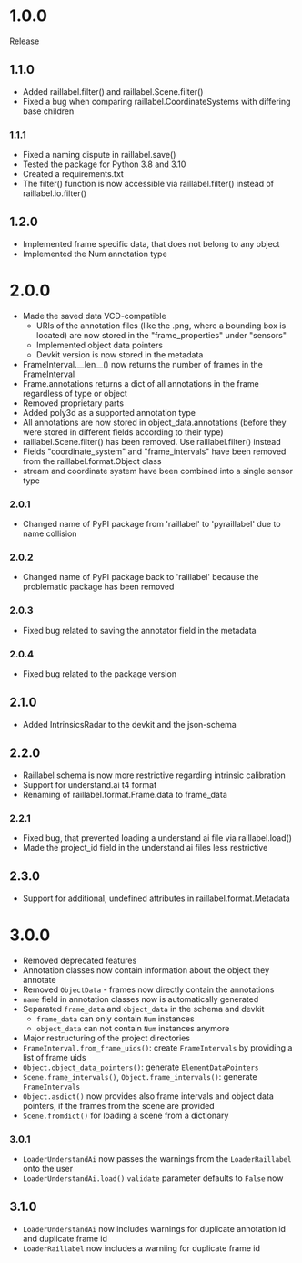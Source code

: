 <!--
 ~ Copyright DB InfraGO AG and contributors
 ~ SPDX-License-Identifier: Apache-2.0
 -->

# 1.0.0
Release

## 1.1.0
- Added raillabel.filter() and raillabel.Scene.filter()
- Fixed a bug when comparing raillabel.CoordinateSystems with differing base children

### 1.1.1
- Fixed a naming dispute in raillabel.save()
- Tested the package for Python 3.8 and 3.10
- Created a requirements.txt
- The filter() function is now accessible via raillabel.filter() instead of raillabel.io.filter()

## 1.2.0
- Implemented frame specific data, that does not belong to any object
- Implemented the Num annotation type

# 2.0.0
- Made the saved data VCD-compatible
  - URIs of the annotation files (like the .png, where a bounding box is located) are now stored in the "frame_properties" under "sensors"
  - Implemented object data pointers
  - Devkit version is now stored in the metadata
- FrameInterval.\_\_len\_\_() now returns the number of frames in the FrameInterval
- Frame.annotations returns a dict of all annotations in the frame regardless of type or object
- Removed proprietary parts
- Added poly3d as a supported annotation type
- All annotations are now stored in object_data.annotations (before they were stored in different fields according to their type)
- raillabel.Scene.filter() has been removed. Use raillabel.filter() instead
- Fields "coordinate_system" and "frame_intervals" have been removed from the raillabel.format.Object class
- stream and coordinate system have been combined into a single sensor type

### 2.0.1
- Changed name of PyPI package from 'raillabel' to 'pyraillabel' due to name collision

### 2.0.2
- Changed name of PyPI package back to 'raillabel' because the problematic package has been removed

### 2.0.3
- Fixed bug related to saving the annotator field in the metadata

### 2.0.4
- Fixed bug related to the package version

## 2.1.0
- Added IntrinsicsRadar to the devkit and the json-schema

## 2.2.0
- Raillabel schema is now more restrictive regarding intrinsic calibration
- Support for understand.ai t4 format
- Renaming of raillabel.format.Frame.data to frame_data

### 2.2.1
- Fixed bug, that prevented loading a understand ai file via raillabel.load()
- Made the project_id field in the understand ai files less restrictive

## 2.3.0
- Support for additional, undefined attributes in raillabel.format.Metadata

# 3.0.0
- Removed deprecated features
- Annotation classes now contain information about the object they annotate
- Removed ```ObjectData``` - frames now directly contain the annotations
- ```name``` field in annotation classes now is automatically generated
- Separated ```frame_data``` and ```object_data``` in the schema and devkit
  - ```frame_data``` can only contain ```Num``` instances
  - ```object_data``` can not contain ```Num``` instances anymore
- Major restructuring of the project directories
- ```FrameInterval.from_frame_uids()```: create ```FrameIntervals``` by providing a list of frame uids
- ```Object.object_data_pointers()```: generate ```ElementDataPointers```
- ```Scene.frame_intervals()```, ```Object.frame_intervals()```: generate ```FrameIntervals```
- ```Object.asdict()``` now provides also frame intervals and object data pointers, if the frames from the scene are provided
- ```Scene.fromdict()``` for loading a scene from a dictionary

### 3.0.1
- ```LoaderUnderstandAi``` now passes the warnings from the ```LoaderRaillabel``` onto the user
- ```LoaderUnderstandAi.load()``` ```validate``` parameter defaults to ```False``` now

## 3.1.0
- ```LoaderUnderstandAi``` now includes warnings for duplicate annotation id and duplicate frame id
- ```LoaderRaillabel``` now includes a warniing for duplicate frame id
